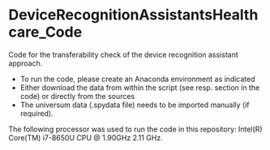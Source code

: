# DeviceRecognitionAssistantsHealthcare_Code
Code for the transferability check of the device recognition assistant approach.

- To run the code, please create an Anaconda environment as indicated
- Either download the data from within the script (see resp. section in the code) or directly from the sources
- The universum data (.spydata file) needs to be imported manually (if required).

The following processor was used to run the code in this repository: Intel(R) Core(TM) i7-8650U CPU @ 1.90GHz   2.11 GHz.

